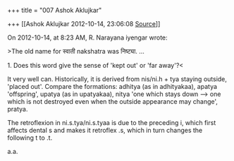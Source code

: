 +++
title = "007 Ashok Aklujkar"

+++
[[Ashok Aklujkar	2012-10-14, 23:06:08 [Source](https://groups.google.com/g/bvparishat/c/u3NHRw7BO4Y)]]



  
On 2012-10-14, at 8:23 AM, R. Narayana iyengar wrote:  
  
\>The old name for स्वाती nakshatra was निष्ट्या. ...  

1\. Does this word give the sense of 'kept out' or 'far away'?\<  
  

It very well can. Historically, it is derived from nis/ni.h + tya staying outside, 'placed out'. Compare the formations: adhitya (as in adhityakaa), apatya 'offspring', upatya (as in upatyakaa), nitya 'one which stays down --> one which is not destroyed even when the outside appearance may change', pratya.  
  
The retroflexion in ni.s.tya/ni.s.tyaa is due to the preceding i, which first affects dental s and makes it retroflex .s, which in turn changes the following t to .t.  
  
a.a.  
  
  

